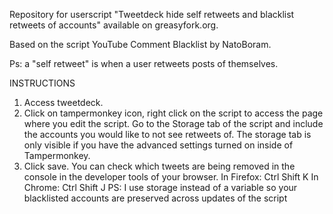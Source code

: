 Repository for userscript "Tweetdeck hide self retweets and blacklist retweets of accounts" available on greasyfork.org.

Based on the script YouTube Comment Blacklist by NatoBoram.

Ps: a "self retweet" is when a user retweets posts of themselves.

INSTRUCTIONS
1) Access tweetdeck.
2) Click on tampermonkey icon, right click on the script to access the page where you edit the script. Go to the Storage tab of the script and include the accounts you would like to not see retweets of. The storage tab is only visible if you have the advanced settings turned on inside of Tampermonkey.
3) Click save.
You can check which tweets are being removed in the console in the developer tools of your browser.
In Firefox: Ctrl Shift K
In Chrome: Ctrl Shift J
PS: I use storage instead of a variable so your blacklisted accounts are preserved across updates of the script